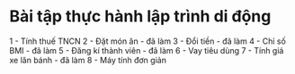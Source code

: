 # Bài tập thực hành lập trình di động
1 - Tính thuế TNCN 
2 - Đặt món ăn - đã làm
3 - Đổi tiền - đã làm
4 - Chỉ số BMI - đã làm
5 - Đăng kí thành viên - đã làm
6 - Vay tiêu dùng
7 - Tính giá xe lăn bánh - đã làm
8 - Máy tính đơn giản 